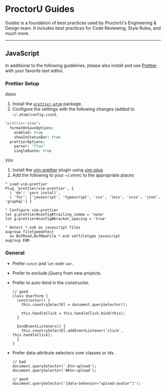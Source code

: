 # ProctorU Guides

Guides is a foundation of best practices used by ProctorU's Engineering &
Design team. It includes best practices for Code Reviewing, Style Rules, and
much more.

---

## JavaScript

In additional to the following guidelines, please also install and use [Prettier](https://github.com/prettier/prettier) with your favorite text editor.

### Prettier Setup

*Atom*
1. Install the [`prettier-atom`](https://atom.io/packages/prettier-atom) package.
1. Configure the settings with the following changes (added to `~/.atom/config.cson`).

  ```cson
  "prettier-atom":
    formatOnSaveOptions:
      enabled: true
      showInStatusBar: true
    prettierOptions:
      parser: "flow"
      singleQuote: true
   ```

*Vim*
1. Install the [vim-prettier](https://github.com/prettier/vim-prettier) plugin using [vim-plug](https://github.com/junegunn/vim-plug)
1. Add the following to your ~/.vimrc to the appropriate places

```viml
" Load vim-prettier
Plug 'prettier/vim-prettier', {
  \ 'do': 'yarn install',
  \ 'for': ['javascript', 'typescript', 'css', 'less', 'scss', 'json', 'graphql'] }

" Configure vim-prettier
let g:prettier#config#trailing_comma = 'none'
let g:prettier#config#bracket_spacing = 'true'

" Detect *.es6 as javascript files
augroup filetypedetect
  au BufRead,BufNewFile *.es6 setfiletype javascript
augroup END

```

### General

- Prefer `const` and `let` over `var`.

- Prefer to exclude jQuery from new projects.

- Prefer to auto-bind in the constructor.

    ```es6
    // good
    class UserForm {
      constructor() {
        this.countrySelectEl = document.querySelector();

        this.handleClick = this.handleClick.bind(this);
      }

      bindEventListeners() {
        this.countrySelectEl.addEventListener('click', this.handleClick);
      }
    }
    ```
 
 - Prefer data-attribute selectors over classes or ids.
 
    ```es6
    // bad
    document.querySelector('.btn-upload');
    document.querySelector('#btn-upload');
    
    // good
    document.querySelector('[data-behavior="upload-avatar"]');
    ```
